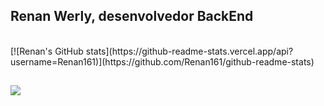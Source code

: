 ## Renan Werly, desenvolvedor BackEnd



<div style="display: inline_block"><br>
[![Renan's GitHub stats](https://github-readme-stats.vercel.app/api?username=Renan161)](https://github.com/Renan161/github-readme-stats)

  
  ##
 
<div>  
  <a href="www.linkedin.com/in/renan-werly-b13455176" target="_blank"><img src="https://img.shields.io/badge/-LinkedIn-%230077B5?style=for-the-badge&logo=linkedin&logoColor=white" target="_blank"></a> 
  
</div>
